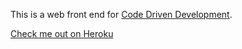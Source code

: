 This is a web front end for [Code Driven Development](https://github.com/danfinnie/code-driven-development).

[Check me out on Heroku](http://safe-garden-3756.herokuapp.com/)
